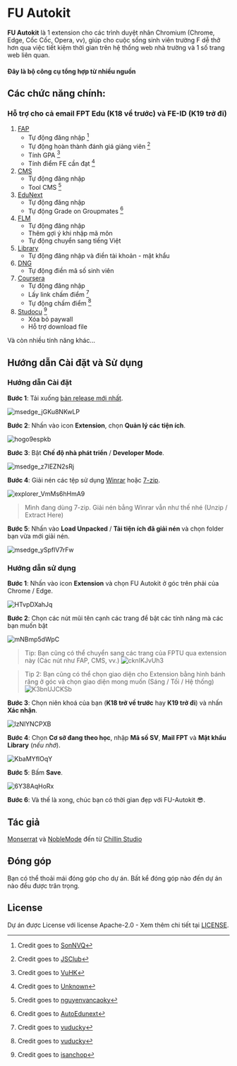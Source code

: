 # FU Autokit

**FU Autokit** là 1 extension cho các trình duyệt nhân Chromium (Chrome, Edge, Cốc Cốc, Opera, vv), giúp cho cuộc sống sinh viên trường F dễ thở hơn qua việc tiết kiệm thời gian trên hệ thống web nhà trường và 1 số trang web liên quan.

#### Đây là bộ công cụ tổng hợp từ nhiều nguồn

## Các chức năng chính:
### Hỗ trợ cho cả email FPT Edu (K18 về trước) và FE-ID (K19 trở đi)

1. [FAP](https://fap.fpt.edu.vn/)
   - Tự động đăng nhập [^1]
   - Tự động hoàn thành đánh giá giảng viên [^2]
   - Tính GPA [^3]
   - Tính điểm FE cần đạt [^4]
2. [CMS](https://cmshn.fpt.edu.vn/)
   - Tự động đăng nhập
   - Tool CMS [^5]
3. [EduNext](https://fu-edunext.fpt.edu.vn/)
   - Tự động đăng nhập
   - Tự động Grade on Groupmates [^6]
4. [FLM](https://flm.fpt.edu.vn/)
   - Tự động đăng nhập
   - Thêm gợi ý khi nhập mã môn
   - Tự động chuyển sang tiếng Việt 
5. [Library](https://library.fpt.edu.vn/)
   - Tự động đăng nhập và điền tài khoản - mật khẩu
6. [DNG](https://dng.fpt.edu.vn/Invoice)
   - Tự động điền mã số sinh viên
7. [Coursera](https://www.coursera.org/)
   - Tự động đăng nhập
   - Lấy link chấm điểm [^7]
   - Tự động chấm điểm [^7]
8. [Studocu](https://www.studocu.com/) [^8]
   - Xóa bỏ paywall
   - Hỗ trợ download file

Và còn nhiều tính năng khác...

## Hướng dẫn Cài đặt và Sử dụng
### Hướng dẫn Cài đặt

**Bước 1**: Tải xuống [bản release mới nhất](https://github.com/makecolour/FU-Autokit/releases/tag/v2.0.0).

![msedge_jGKu8NKwLP](https://github.com/makecolour/FU-Autokit/assets/79389129/0e821939-826f-4fca-a7a4-c13dd640852d)

**Bước 2**: Nhấn vào icon **Extension**, chọn **Quản lý các tiện ích**.

![hogo9espkb](https://github.com/makecolour/FU-Autokit/assets/79389129/10ba6e2a-72c1-47ea-bb4d-d91408531b2f)

**Bước 3**: Bật **Chế độ nhà phát triển** / **Developer Mode**.

![msedge_z7IEZN2sRj](https://github.com/makecolour/FU-Autokit/assets/79389129/093ef386-ff07-4d76-886e-e522564aec1e)

**Bước 4**: Giải nén các tệp sử dụng [Winrar](https://www.win-rar.com/start.html?&L=0) hoặc [7-zip](https://www.7-zip.org/).

![explorer_VmMs6hHmA9](https://github.com/makecolour/FU-Autokit/assets/79389129/1ab1e7ea-c83a-48cb-93fe-99b988167442)

> Mình đang dùng 7-zip. Giải nén bẳng Winrar vẫn như thế nhé (Unzip / Extract Here)

**Bước 5**:  Nhấn vào **Load Unpacked** / **Tải tiện ích đã giải nén** và chọn folder bạn vừa mới giải nén.

![msedge_ySpflV7rFw](https://github.com/makecolour/FU-Autokit/assets/79389129/3bf2b9e2-ada4-42cb-a76d-3ee19bc52117)

### Hướng dẫn sử dụng
**Bước 1**:  Nhấn vào icon **Extension** và chọn FU Autokit ở góc trên phải của Chrome / Edge.

![HTvpDXahJq](https://github.com/makecolour/FU-Autokit/assets/79389129/913f265a-f057-4e69-8387-eef588f1cd31)

**Bước 2**: Chọn các nút mũi tên cạnh các trang để bật các tính năng mà các bạn muốn bật

![mNBmp5dWpC](https://github.com/makecolour/FU-Autokit/assets/79389129/b93423de-0c0a-4865-9e91-cbea1c949e21)

> Tip: Bạn cũng có thể chuyển sang các trang của FPTU qua extension này (Các nút như FAP, CMS, vv.)
   ![cknIKJvUh3](https://github.com/makecolour/FU-Autokit/assets/79389129/7f45aa65-acf8-4cff-a2e7-e66d9ef3e502)

> Tip 2: Bạn cũng có thể chọn giao diện cho Extension bằng hình bánh răng ở góc và chọn giao diện mong muốn (Sáng / Tối / Hệ thống)
   ![K3bnUJCKSb](https://github.com/makecolour/FU-Autokit/assets/79389129/747a6ebb-12d9-44b7-b3fb-1aafdaad6492)



**Bước 3**:  Chọn niên khoá của bạn (**K18 trở về trước** hay **K19 trở đi**) và nhấn **Xác nhận**.

![lzNlYNCPXB](https://github.com/makecolour/FU-Autokit/assets/79389129/d28b82ed-c2fe-49cb-ab31-532fa2145bb5)

**Bước 4**: Chọn **Cơ sở đang theo học**, nhập **Mã số SV**, **Mail FPT** và **Mật khẩu Library** (*nếu nhớ*).

![KbaMYfIOqY](https://github.com/makecolour/FU-Autokit/assets/79389129/dce58171-2406-4feb-b855-fb764526396e)

**Bước 5**: Bấm **Save**.

![6Y38AqHoRx](https://github.com/makecolour/FU-Autokit/assets/79389129/3489e229-28bc-487d-9401-26d2971bb426)

**Bước 6**: Và thế là xong, chúc bạn có thời gian đẹp với FU-Autokit 😎. 

## Tác giả

[Monserrat](mailto:mo.nstrousitification@googlemail.com?subject=FPT%20Autokit) và [NobleMode](https://github.com/NobleMode) đến từ [Chillin Studio](https://www.facebook.com/PresentedbyChillinStudio)

## Đóng góp
Bạn có thể thoải mái đóng góp cho dự án. Bất kể đóng góp nào đến dự án nào đều được trân trọng.

## License
Dự án được License với license Apache-2.0 - Xem thêm chi tiết tại [LICENSE](https://github.com/makecolour/FU-Autokit/blob/main/LICENSE).

[^1]: Credit goes to [SonNVQ](https://chromewebstore.google.com/detail/fap-auto-login/hcekfkjfkcfoeohaponopofdhogpecif?hl=vi)
[^2]: Credit goes to [JSClub](https://github.com/fu-js/FPTU-Toolkits?tab=readme-ov-file#usage)
[^3]: Credit goes to [VuHK](https://chromewebstore.google.com/detail/fpt-gpa/pieacoaichghpileamnhephkedchnlba)
[^4]: Credit goes to [Unknown](https://drive.google.com/file/d/1OdRFtmpg8B2c06XMEpXo4CDmSF07f01V/view?usp=sharing)
[^5]: Credit goes to [nguyenvancaoky](https://github.com/nguyenvancaokyfpt/cms-tool)
[^6]: Credit goes to [AutoEdunext](https://chromewebstore.google.com/detail/auto-edunext/pdpfekfaombegelehblceefphdfacpia?fbclid=IwAR0ByrWCd7IOiTeT5FsueP3m2VhmCFXHjd6D2kVUrfQK-sYZSr7oquOm4lQ)
[^7]: Credit goes to [vuducky](https://github.com/vuduchuy1120/cousera-toolkit/tree/main)
[^8]: Credit goes to [isanchop](https://github.com/isanchop/stuhack)



